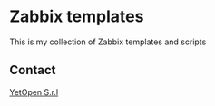Zabbix templates
================

This is my collection of Zabbix templates and scripts


Contact
-------
[YetOpen S.r.l](http://www.yetopen.it)
